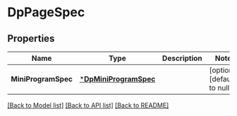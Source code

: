 # DpPageSpec

## Properties
Name | Type | Description | Notes
------------ | ------------- | ------------- | -------------
**MiniProgramSpec** | [***DpMiniProgramSpec**](dp_mini_program_spec.md) |  | [optional] [default to null]

[[Back to Model list]](../README.md#documentation-for-models) [[Back to API list]](../README.md#documentation-for-api-endpoints) [[Back to README]](../README.md)


